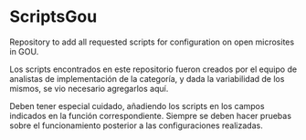 # ScriptsGou
Repository to add all requested scripts for configuration on open microsites in GOU.

Los scripts encontrados en este repositorio fueron creados por el equipo de analistas de implementación de la categoría, y dada la variabilidad de los mismos, se vio necesario agregarlos aquí.

Deben tener especial cuidado, añadiendo los scripts en los campos indicados en la función correspondiente. Siempre se deben hacer pruebas sobre el funcionamiento posterior a las configuraciones realizadas.

